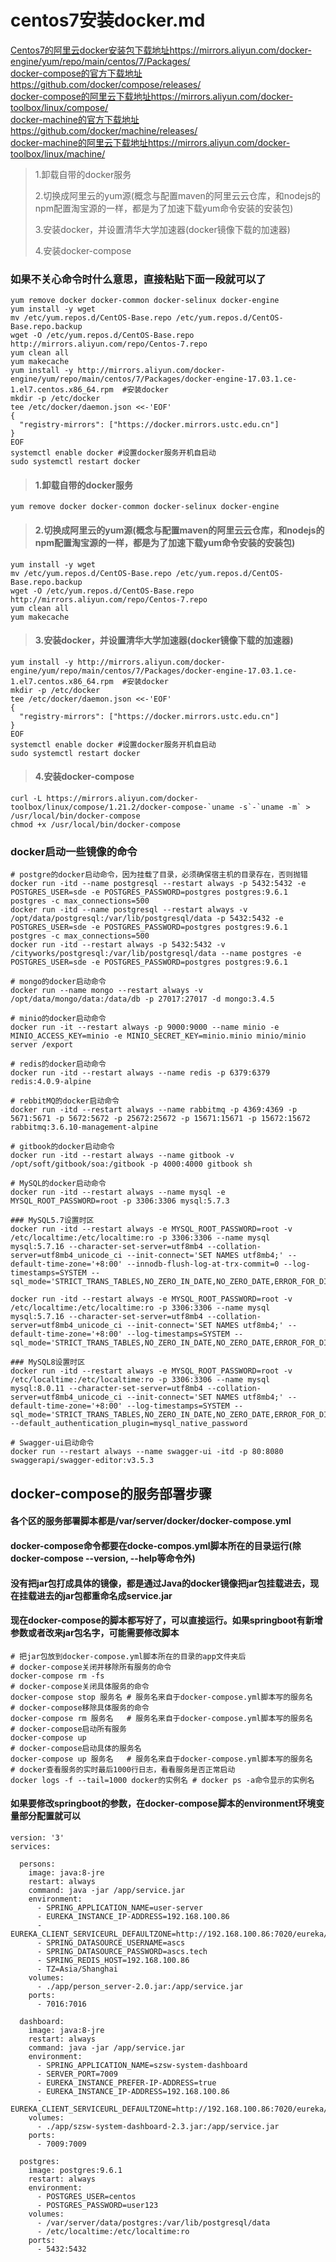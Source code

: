 # centos7安装docker.md

[Centos7的阿里云docker安装包下载地址https://mirrors.aliyun.com/docker-engine/yum/repo/main/centos/7/Packages/](https://mirrors.aliyun.com/docker-engine/yum/repo/main/centos/7/Packages/)  
[docker-compose的官方下载地址https://github.com/docker/compose/releases/](https://github.com/docker/compose/releases/)  
[docker-compose的阿里云下载地址https://mirrors.aliyun.com/docker-toolbox/linux/compose/](https://mirrors.aliyun.com/docker-toolbox/linux/compose/)  
[docker-machine的官方下载地址https://github.com/docker/machine/releases/](https://github.com/docker/machine/releases/)  
[docker-machine的阿里云下载地址https://mirrors.aliyun.com/docker-toolbox/linux/machine/](https://mirrors.aliyun.com/docker-toolbox/linux/machine/)  

> 1.卸载自带的docker服务
>
> 2.切换成阿里云的yum源(概念与配置maven的阿里云云仓库，和nodejs的npm配置淘宝源的一样，都是为了加速下载yum命令安装的安装包)
>
> 3.安装docker，并设置清华大学加速器(docker镜像下载的加速器)
>
> 4.安装docker-compose

### 如果不关心命令时什么意思，直接粘贴下面一段就可以了
```
yum remove docker docker-common docker-selinux docker-engine
yum install -y wget
mv /etc/yum.repos.d/CentOS-Base.repo /etc/yum.repos.d/CentOS-Base.repo.backup
wget -O /etc/yum.repos.d/CentOS-Base.repo http://mirrors.aliyun.com/repo/Centos-7.repo
yum clean all
yum makecache
yum install -y http://mirrors.aliyun.com/docker-engine/yum/repo/main/centos/7/Packages/docker-engine-17.03.1.ce-1.el7.centos.x86_64.rpm  #安装docker
mkdir -p /etc/docker
tee /etc/docker/daemon.json <<-'EOF'
{
  "registry-mirrors": ["https://docker.mirrors.ustc.edu.cn"]
}
EOF
systemctl enable docker #设置docker服务开机自启动
sudo systemctl restart docker
```
> #### 1.卸载自带的docker服务

```
yum remove docker docker-common docker-selinux docker-engine
```

> #### 2.切换成阿里云的yum源(概念与配置maven的阿里云云仓库，和nodejs的npm配置淘宝源的一样，都是为了加速下载yum命令安装的安装包)

```
yum install -y wget
mv /etc/yum.repos.d/CentOS-Base.repo /etc/yum.repos.d/CentOS-Base.repo.backup
wget -O /etc/yum.repos.d/CentOS-Base.repo http://mirrors.aliyun.com/repo/Centos-7.repo
yum clean all
yum makecache
```

> #### 3.安装docker，并设置清华大学加速器(docker镜像下载的加速器)
```
yum install -y http://mirrors.aliyun.com/docker-engine/yum/repo/main/centos/7/Packages/docker-engine-17.03.1.ce-1.el7.centos.x86_64.rpm  #安装docker
mkdir -p /etc/docker
tee /etc/docker/daemon.json <<-'EOF'
{
  "registry-mirrors": ["https://docker.mirrors.ustc.edu.cn"]
}
EOF
systemctl enable docker #设置docker服务开机自启动
sudo systemctl restart docker
```

> #### 4.安装docker-compose
```
curl -L https://mirrors.aliyun.com/docker-toolbox/linux/compose/1.21.2/docker-compose-`uname -s`-`uname -m` > /usr/local/bin/docker-compose
chmod +x /usr/local/bin/docker-compose
```

### docker启动一些镜像的命令
```
# postgre的docker启动命令，因为挂载了目录，必须确保宿主机的目录存在，否则抛错
docker run -itd --name postgresql --restart always -p 5432:5432 -e POSTGRES_USER=sde -e POSTGRES_PASSWORD=postgres postgres:9.6.1 postgres -c max_connections=500
docker run -itd --name postgresql --restart always -v /opt/data/postgresql:/var/lib/postgresql/data -p 5432:5432 -e POSTGRES_USER=sde -e POSTGRES_PASSWORD=postgres postgres:9.6.1 postgres -c max_connections=500
docker run -itd --restart always -p 5432:5432 -v /cityworks/postgresql:/var/lib/postgresql/data --name postgres -e POSTGRES_USER=sde -e POSTGRES_PASSWORD=postgres postgres:9.6.1

# mongo的docker启动命令
docker run --name mongo --restart always -v /opt/data/mongo/data:/data/db -p 27017:27017 -d mongo:3.4.5

# minio的docker启动命令
docker run -it --restart always -p 9000:9000 --name minio -e MINIO_ACCESS_KEY=minio -e MINIO_SECRET_KEY=minio.minio minio/minio server /export

# redis的docker启动命令
docker run -itd --restart always --name redis -p 6379:6379 redis:4.0.9-alpine

# rebbitMQ的docker启动命令
docker run -itd --restart always --name rabbitmq -p 4369:4369 -p 5671:5671 -p 5672:5672 -p 25672:25672 -p 15671:15671 -p 15672:15672 rabbitmq:3.6.10-management-alpine

# gitbook的docker启动命令
docker run -itd --restart always --name gitbook -v /opt/soft/gitbook/soa:/gitbook -p 4000:4000 gitbook sh

# MySQL的docker启动命令
docker run -itd --restart always --name mysql -e MYSQL_ROOT_PASSWORD=root -p 3306:3306 mysql:5.7.3

### MySQL5.7设置时区
docker run -itd --restart always -e MYSQL_ROOT_PASSWORD=root -v /etc/localtime:/etc/localtime:ro -p 3306:3306 --name mysql mysql:5.7.16 --character-set-server=utf8mb4 --collation-server=utf8mb4_unicode_ci --init-connect='SET NAMES utf8mb4;' --default-time-zone='+8:00' --innodb-flush-log-at-trx-commit=0 --log-timestamps=SYSTEM --sql_mode='STRICT_TRANS_TABLES,NO_ZERO_IN_DATE,NO_ZERO_DATE,ERROR_FOR_DIVISION_BY_ZERO,NO_AUTO_CREATE_USER,NO_ENGINE_SUBSTITUTION'

docker run -itd --restart always -e MYSQL_ROOT_PASSWORD=root -v /etc/localtime:/etc/localtime:ro -p 3306:3306 --name mysql mysql:5.7.16 --character-set-server=utf8mb4 --collation-server=utf8mb4_unicode_ci --init-connect='SET NAMES utf8mb4;' --default-time-zone='+8:00' --log-timestamps=SYSTEM --sql_mode='STRICT_TRANS_TABLES,NO_ZERO_IN_DATE,NO_ZERO_DATE,ERROR_FOR_DIVISION_BY_ZERO,NO_AUTO_CREATE_USER,NO_ENGINE_SUBSTITUTION'

### MySQL8设置时区
docker run -itd --restart always -e MYSQL_ROOT_PASSWORD=root -v /etc/localtime:/etc/localtime:ro -p 3306:3306 --name mysql mysql:8.0.11 --character-set-server=utf8mb4 --collation-server=utf8mb4_unicode_ci --init-connect='SET NAMES utf8mb4;' --default-time-zone='+8:00' --log-timestamps=SYSTEM --sql_mode='STRICT_TRANS_TABLES,NO_ZERO_IN_DATE,NO_ZERO_DATE,ERROR_FOR_DIVISION_BY_ZERO,NO_ENGINE_SUBSTITUTION' --default_authentication_plugin=mysql_native_password

# Swagger-ui启动命令
docker run --restart always --name swagger-ui -itd -p 80:8080 swaggerapi/swagger-editor:v3.5.3
```

## docker-compose的服务部署步骤

#### 各个区的服务部署脚本都是/var/server/docker/docker-compose.yml
#### docker-compose命令都要在docke-compos.yml脚本所在的目录运行(除docker-compose --version, --help等命令外)
#### 没有把jar包打成具体的镜像，都是通过Java的docker镜像把jar包挂载进去，现在挂载进去的jar包都重命名成service.jar
#### 现在docker-compose的脚本都写好了，可以直接运行。如果springboot有新增参数或者改来jar包名字，可能需要修改脚本

```
# 把jar包放到docker-compose.yml脚本所在的目录的app文件夹后
# docker-compose关闭并移除所有服务的命令
docker-compose rm -fs
# docker-compose关闭具体服务的命令
docker-compose stop 服务名 # 服务名来自于docker-compose.yml脚本写的服务名
# docker-compose移除具体服务的命令
docker-compose rm 服务名   # 服务名来自于docker-compose.yml脚本写的服务名
# docker-compose启动所有服务
docker-compose up
# docker-compose启动具体的服务名
docker-compose up 服务名   # 服务名来自于docker-compose.yml脚本写的服务名
# docker查看服务的实时最后1000行日志，看看服务是否正常启动
docker logs -f --tail=1000 docker的实例名 # docker ps -a命令显示的实例名
```

#### 如果要修改springboot的参数，在docker-compose脚本的environment环境变量部分配置就可以
```
version: '3'
services:

  persons:
    image: java:8-jre
    restart: always
    command: java -jar /app/service.jar
    environment:
      - SPRING_APPLICATION_NAME=user-server
      - EUREKA_INSTANCE_IP-ADDRESS=192.168.100.86
      - EUREKA_CLIENT_SERVICEURL_DEFAULTZONE=http://192.168.100.86:7020/eureka/
      - SPRING_DATASOURCE_USERNAME=ascs
      - SPRING_DATASOURCE_PASSWORD=ascs.tech
      - SPRING_REDIS_HOST=192.168.100.86
      - TZ=Asia/Shanghai
    volumes:
      - ./app/person_server-2.0.jar:/app/service.jar
    ports:
      - 7016:7016

  dashboard:
    image: java:8-jre
    restart: always
    command: java -jar /app/service.jar
    environment:
      - SPRING_APPLICATION_NAME=szsw-system-dashboard
      - SERVER_PORT=7009
      - EUREKA_INSTANCE_PREFER-IP-ADDRESS=true
      - EUREKA_INSTANCE_IP-ADDRESS=192.168.100.86
      - EUREKA_CLIENT_SERVICEURL_DEFAULTZONE=http://192.168.100.86:7020/eureka/
    volumes:
      - ./app/szsw-system-dashboard-2.3.jar:/app/service.jar
    ports:
      - 7009:7009

  postgres:
    image: postgres:9.6.1
    restart: always
    environment:
      - POSTGRES_USER=centos
      - POSTGRES_PASSWORD=user123
    volumes:
      - /var/server/data/postgres:/var/lib/postgresql/data
      - /etc/localtime:/etc/localtime:ro
    ports:
      - 5432:5432
```